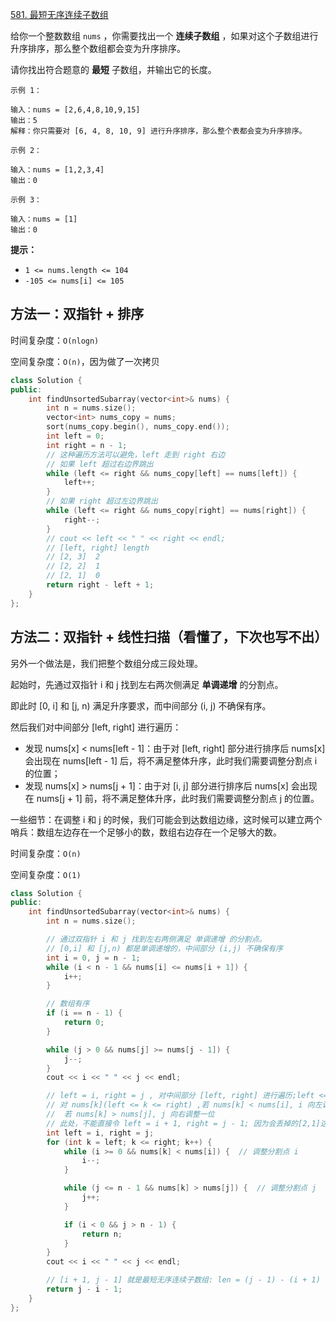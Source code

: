 [581. 最短无序连续子数组](https://leetcode-cn.com/problems/shortest-unsorted-continuous-subarray/)

给你一个整数数组 `nums` ，你需要找出一个 **连续子数组** ，如果对这个子数组进行升序排序，那么整个数组都会变为升序排序。

请你找出符合题意的 **最短** 子数组，并输出它的长度。

```
示例 1：

输入：nums = [2,6,4,8,10,9,15]
输出：5
解释：你只需要对 [6, 4, 8, 10, 9] 进行升序排序，那么整个表都会变为升序排序。

示例 2：

输入：nums = [1,2,3,4]
输出：0

示例 3：

输入：nums = [1]
输出：0
```

**提示：**

- `1 <= nums.length <= 104`
- `-105 <= nums[i] <= 105`

## 方法一：双指针 + 排序

时间复杂度：`O(nlogn)`

空间复杂度：`O(n)`，因为做了一次拷贝

```cpp
class Solution {
public:
    int findUnsortedSubarray(vector<int>& nums) {
        int n = nums.size();
        vector<int> nums_copy = nums;
        sort(nums_copy.begin(), nums_copy.end());
        int left = 0;
        int right = n - 1;
        // 这种遍历方法可以避免，left 走到 right 右边
        // 如果 left 超过右边界跳出
        while (left <= right && nums_copy[left] == nums[left]) {
            left++;
        }
        // 如果 right 超过左边界跳出
        while (left <= right && nums_copy[right] == nums[right]) {
            right--;
        }
        // cout << left << " " << right << endl;
        // [left, right] length
        // [2, 3]  2 
        // [2, 2]  1 
        // [2, 1]  0
        return right - left + 1;
    }
};
```

## 方法二：双指针 + 线性扫描（看懂了，下次也写不出）

另外一个做法是，我们把整个数组分成三段处理。

起始时，先通过双指针 i 和 j 找到左右两次侧满足 **单调递增** 的分割点。

即此时 [0, i] 和 [j, n) 满足升序要求，而中间部分 (i, j) 不确保有序。

然后我们对中间部分 [left, right] 进行遍历：

- 发现 nums[x] < nums[left - 1]：由于对 [left, right] 部分进行排序后 nums[x] 会出现在 nums[left - 1] 后，将不满足整体升序，此时我们需要调整分割点 i 的位置；
- 发现 nums[x] > nums[j + 1]：由于对 [i, j] 部分进行排序后 nums[x] 会出现在 nums[j + 1] 前，将不满足整体升序，此时我们需要调整分割点 j 的位置。

一些细节：在调整 i 和 j 的时候，我们可能会到达数组边缘，这时候可以建立两个哨兵：数组左边存在一个足够小的数，数组右边存在一个足够大的数。

时间复杂度：`O(n)`

空间复杂度：`O(1)`

```cpp
class Solution {
public:
    int findUnsortedSubarray(vector<int>& nums) {
        int n = nums.size();

        // 通过双指针 i 和 j 找到左右两侧满足 单调递增 的分割点。
        // [0,i] 和 [j,n) 都是单调递增的，中间部分 (i,j) 不确保有序
        int i = 0, j = n - 1;
        while (i < n - 1 && nums[i] <= nums[i + 1]) {
            i++;
        }

        // 数组有序
        if (i == n - 1) {
            return 0;
        }

        while (j > 0 && nums[j] >= nums[j - 1]) {
            j--;
        }
        cout << i << " " << j << endl;

        // left = i, right = j , 对中间部分 [left, right] 进行遍历;left <= k <= right
        // 对 nums[k](left <= k <= right) ,若 nums[k] < nums[i], i 向左调整一位
        //  若 nums[k] > nums[j], j 向右调整一位
        // 此处，不能直接令 left = i + 1, right = j - 1; 因为会丢掉的[2,1]这样的测试用例处理逻辑
        int left = i, right = j;
        for (int k = left; k <= right; k++) {
            while (i >= 0 && nums[k] < nums[i]) {  // 调整分割点 i
                i--;
            }

            while (j <= n - 1 && nums[k] > nums[j]) {  // 调整分割点 j
                j++;
            }

            if (i < 0 && j > n - 1) {
                return n;
            }
        }
        cout << i << " " << j << endl;

        // [i + 1, j - 1] 就是最短无序连续子数组: len = (j - 1) - (i + 1) - 1;
        return j - i - 1;
    }
};

```